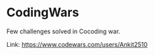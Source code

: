 # CodingWars
Few challenges solved in Cocoding war.

Link: https://www.codewars.com/users/Ankit2510
